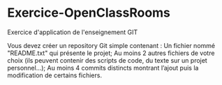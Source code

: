 # Exercice-OpenClassRooms
Exercice d'application de l'enseignement GIT

Vous devez créer un repository Git simple contenant :
Un fichier nommé "README.txt" qui présente le projet;
Au moins 2 autres fichiers de votre choix (ils peuvent contenir des scripts de code, du texte sur un projet personnel...);
Au moins 4 commits distincts montrant l’ajout puis la modification de certains fichiers.
